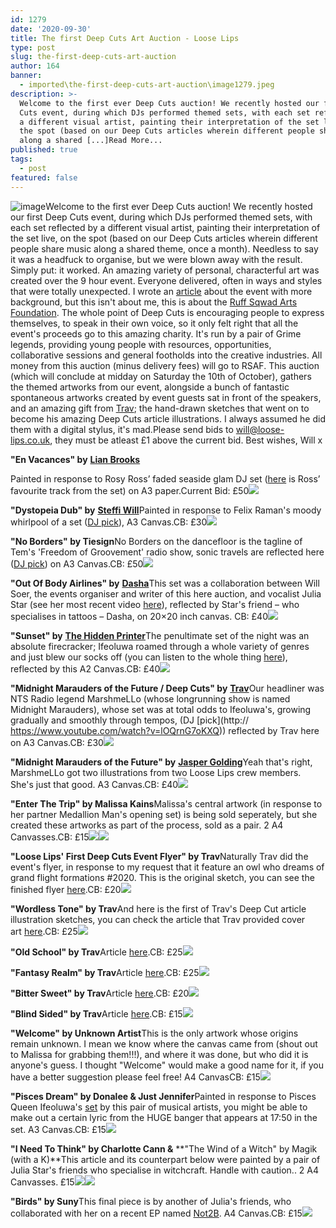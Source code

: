 ```yaml
---
id: 1279
date: '2020-09-30'
title: The first Deep Cuts Art Auction - Loose Lips
type: post
slug: the-first-deep-cuts-art-auction
author: 164
banner:
  - imported\the-first-deep-cuts-art-auction\image1279.jpeg
description: >-
  Welcome to the first ever Deep Cuts auction! We recently hosted our first Deep
  Cuts event, during which DJs performed themed sets, with each set reflected by
  a different visual artist, painting their interpretation of the set live, on
  the spot (based on our Deep Cuts articles wherein different people share music
  along a shared [...]Read More...
published: true
tags:
  - post
featured: false
---
```

![image](../imported\the-first-deep-cuts-art-auction\image1279.jpeg)Welcome to the first ever Deep Cuts auction! We recently hosted our first Deep Cuts event, during which DJs performed themed sets, with each set reflected by a different visual artist, painting their interpretation of the set live, on the spot (based on our Deep Cuts articles wherein different people share music along a shared theme, once a month). Needless to say it was a headfuck to organise, but we were blown away with the result. Simply put: it worked. An amazing variety of personal, characterful art was created over the 9 hour event. Everyone delivered, often in ways and styles that were totally unexpected. I wrote an [article](http://loose-lips.co.uk/blog/our-first-deep-cuts-event-130920) about the event with more background, but this isn't about me, this is about the [Ruff Sqwad Arts Foundation](https://www.ruffsqwadarts.org/about). The whole point of Deep Cuts is encouraging people to express themselves, to speak in their own voice, so it only felt right that all the event's proceeds go to this amazing charity. It's run by a pair of Grime legends, providing young people with resources, opportunities, collaborative sessions and general footholds into the creative industries. All money from this auction (minus delivery fees) will go to RSAF. This auction (which will conclude at midday on Saturday the 10th of October), gathers the themed artworks from our event, alongside a bunch of fantastic spontaneous artworks created by event guests sat in front of the speakers, and an amazing gift from [Trav](https://www.backdownwarchild.co.uk/); the hand-drawn sketches that went on to become his amazing Deep Cuts article illustrations. I always assumed he did them with a digital stylus, it's mad.Please send bids to will@loose-lips.co.uk, they must be atleast £1 above the current bid. Best wishes, Will x

**"En Vacances" by** [**Lian Brooks**](https://www.instagram.com/brookspaintings/)

Painted in response to Rosy Ross’ faded seaside glam DJ set ([here](https://www.youtube.com/watch?v=uOC4Xd9OpO8) is Ross’ favourite track from the set) on A3 paper.Current Bid: £50![](/wp-content/uploads/live/img/wysiwyg/5f74e21d5d9cf.JPG)

**"Dystopeia Dub" by** [**Steffi Will**](https://www.willpowerart.com/)Painted in response to Felix Raman's moody whirlpool of a set ([DJ pick](https://www.youtube.com/watch?v=H5LDfsZHJa8)), A3 Canvas.CB: £30![](/wp-content/uploads/live/img/wysiwyg/5f74e233498ff.JPG)

**"No Borders" by Tiesign**No Borders on the dancefloor is the tagline of Tem's 'Freedom of Groovement' radio show, sonic travels are reflected here ([DJ pick](https://www.youtube.com/watch?v=5iPqI3Q2VCk)) on A3 Canvas.CB: £50![](/wp-content/uploads/live/img/wysiwyg/5f74e24f2dbf6.JPG)

**"Out Of Body Airlines" by** [**Dasha**](https://www.instagram.com/shabalaparabala/)This set was a collaboration between Will Soer, the events organiser and writer of this here auction, and vocalist Julia Star (see her most recent video [here](https://www.youtube.com/watch?v=8_9FmCm0wxM)), reflected by Star's friend – who specialises in tattoos – Dasha, on 20×20 inch canvas. CB: £40![](/wp-content/uploads/live/img/wysiwyg/5f74e26dc8fe4.JPG)

**"Sunset" by** [**The Hidden Printer**](https://www.instagram.com/thehiddenprinter/)The penultimate set of the night was an absolute firecracker; Ifeoluwa roamed through a whole variety of genres and just blew our socks off (you can listen to the whole thing [here](https://soundcloud.com/loose-lips123/ifeoluwa-presents-sunset-loose-lips-first-deep-cuts-event-130920)), reflected by this A2 Canvas.CB: £40![](/wp-content/uploads/live/img/wysiwyg/5f74e28635cf0.jpeg)

**"Midnight Marauders of the Future / Deep Cuts" by** [**Trav**](https://www.instagram.com/backdowntrav/)Our headliner was NTS Radio legend MarshmeLLo (whose longrunning show is named Midnight Marauders), whose set was at total odds to Ifeoluwa's, growing gradually and smoothly through tempos, (DJ [pick](http:// https://www.youtube.com/watch?v=lOQrnG7oKXQ)) reflected by Trav here on A3 Canvas.CB: £30![](/wp-content/uploads/live/img/wysiwyg/5f74e2dce2f3d.JPG)

**"Midnight Marauders of the Future" by** [**Jasper Golding**](https://www.instagram.com/jasper.golding/)Yeah that's right, MarshmeLLo got two illustrations from two Loose Lips crew members. She's just that good. A3 Canvas.CB: £40![](/wp-content/uploads/live/img/wysiwyg/5f74e307b4c7d.jpeg)

**"Enter The Trip" by Malissa Kains**Malissa's central artwork (in response to her partner Medallion Man's opening set) is being sold seperately, but she created these artworks as part of the process, sold as a pair. 2 A4 Canvasses.CB: £15![](/wp-content/uploads/live/img/wysiwyg/5f74e3d3cb3c5.jpeg)![](/wp-content/uploads/live/img/wysiwyg/5f74e3e61f365.jpeg)

**"Loose Lips' First Deep Cuts Event Flyer" by Trav**Naturally Trav did the event's flyer, in response to my request that it feature an owl who dreams of grand flight formations #2020. This is the original sketch, you can see the finished flyer [here](https://www.instagram.com/p/CEXY6slANRC/?utm_source=ig_web_button_share_sheet).CB: £20![](/wp-content/uploads/live/img/wysiwyg/5f74e31de6413.JPG)

**"Wordless Tone" by Trav**And here is the first of Trav's Deep Cut article illustration sketches, you can check the article that Trav provided cover art [here](http://loose-lips.co.uk/blog/wordless-tone).CB: £25![](/wp-content/uploads/live/img/wysiwyg/5f74e331f17d1.JPG)

**"Old School" by Trav**Article [here](http://loose-lips.co.uk/blog/old-school).CB: £25![](/wp-content/uploads/live/img/wysiwyg/5f74e3480950a.JPG)

**"Fantasy Realm" by Trav**Article [here](http://loose-lips.co.uk/blog/fantasy-realm).CB: £25![](/wp-content/uploads/live/img/wysiwyg/5f74e3608e71a.JPG)

**"Bitter Sweet" by Trav**Article [here](http://loose-lips.co.uk/blog/bitter-sweet?fbclid=IwAR1Ww6nleAvpMA0IPk8AePiotm8GHK1oPr7RRvBJ65otf2odwkb_KRx6s3Q).CB: £20![](/wp-content/uploads/live/img/wysiwyg/5f74e37538826.JPG)

**"Blind Sided" by Trav**Article [here](http://loose-lips.co.uk/blog/blind-sided).CB: £15![](/wp-content/uploads/live/img/wysiwyg/5f74e3ab1b766.JPG)

**"Welcome" by Unknown Artist**This is the only artwork whose origins remain unknown. I mean we know where the canvas came from (shout out to Malissa for grabbing them!!!), and where it was done, but who did it is anyone's guess. I thought "Welcome" would make a good name for it, if you have a better suggestion please feel free! A4 CanvasCB: £15![](/wp-content/uploads/live/img/wysiwyg/5f74e3be9aee9.jpeg)

**"Pisces Dream" by Donalee & Just Jennifer**Painted in response to Pisces Queen Ifeoluwa's [set](https://soundcloud.com/loose-lips123/ifeoluwa-presents-sunset-loose-lips-first-deep-cuts-event-130920) by this pair of musical artists, you might be able to make out a certain lyric from the HUGE banger that appears at 17:50 in the set. A3 Canvas.CB: £15![](/wp-content/uploads/live/img/wysiwyg/5f74e40251df6.JPG)

**"I Need To Think" by Charlotte Cann &** **"The Wind of a Witch" by Magik (with a K)**This article and its counterpart below were painted by a pair of Julia Star's friends who specialise in witchcraft. Handle with caution.. 2 A4 Canvasses. £15![](/wp-content/uploads/live/img/wysiwyg/5f74e4229a0eb.JPG)![](/wp-content/uploads/live/img/wysiwyg/5f74e4e241d83.JPG)

**"Birds" by Suny**This final piece is by another of Julia's friends, who collaborated with her on a recent EP named [Not2B](https://sunyzoeejuliastar.bandcamp.com/album/not2b). A4 Canvas.CB: £15![](/wp-content/uploads/live/img/wysiwyg/5f74e501e723f.jpeg)